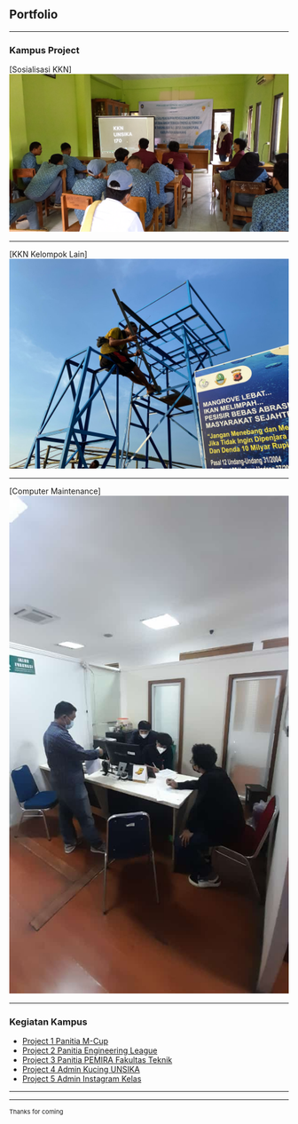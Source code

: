## Portfolio

---

### Kampus Project

[Sosialisasi KKN]
<img src="images/dummy-thumbnail1.jpeg?raw=true"/>

---
[KKN Kelompok Lain]
<img src="images/dummy-thumbnail3.jpg?raw=true"/>

---
[Computer Maintenance]
<img src="images/dummy-thumbnail2.jpg?raw=true"/>

---

### Kegiatan Kampus

- [Project 1 Panitia M-Cup](https://www.instagram.com/p/B76gqwIlnBF/?igshid=YmMyMTA2M2Y=)
- [Project 2 Panitia Engineering League](https://instagram.com/unefco2021?igshid=YmMyMTA2M2Y=)
- [Project 3 Panitia PEMIRA Fakultas Teknik](https://instagram.com/kpumftunsika?igshid=YmMyMTA2M2Y=)
- [Project 4 Admin Kucing UNSIKA](https://instagram.com/kucing.unsika?igshid=YmMyMTA2M2Y=)
- [Project 5 Admin Instagram Kelas](https://instagram.com/teembe18?igshid=YmMyMTA2M2Y=)

---




---
<p style="font-size:11px">Thanks for coming</p>
